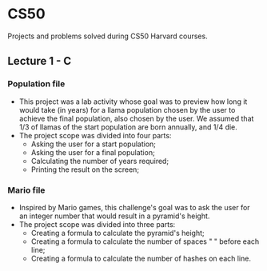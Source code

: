 # CS50
Projects and problems solved during CS50 Harvard courses.

## Lecture 1 - C

### Population file
- This project was a lab activity whose goal was to preview how long it would take (in years) for a llama population chosen by the user to achieve the final population, also chosen by the user. We assumed that 1/3 of llamas of the start population are born annually, and 1/4 die.
- The project scope was divided into four parts:
  * Asking the user for a start population;
  * Asking the user for a final population;
  * Calculating the number of years required;
  * Printing the result on the screen;

### Mario file
- Inspired by Mario games, this challenge's goal was to ask the user for an integer number that would result in a pyramid's height. 
- The project scope was divided into three parts:
  * Creating a formula to calculate the pyramid's height;
  * Creating a formula to calculate the number of spaces " " before each line;
  * Creating a formula to calculate the number of hashes on each line.
